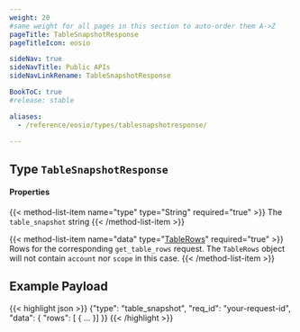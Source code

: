 ```yaml
---
weight: 20
#same weight for all pages in this section to auto-order them A->Z
pageTitle: TableSnapshotResponse
pageTitleIcon: eosio

sideNav: true
sideNavTitle: Public APIs
sideNavLinkRename: TableSnapshotResponse

BookToC: true
#release: stable

aliases:
  - /reference/eosio/types/tablesnapshotresponse/

---
```


## Type `TableSnapshotResponse`

#### Properties

{{< method-list-item name="type" type="String" required="true" >}}
   The `table_snapshot` string
{{< /method-list-item >}}

{{< method-list-item name="data" type="[TableRows](/eosio/public-apis/reference/types/tablerows)" required="true" >}}
   Rows for the corresponding `get_table_rows` request. The `TableRows` object will not contain `account` nor `scope` in this case.
{{< /method-list-item >}}

## Example Payload

{{< highlight json >}}
{"type": "table_snapshot",
 "req_id": "your-request-id",
 "data": {
  "rows": [
   {
    ...
   }]
}}
{{< /highlight >}}
